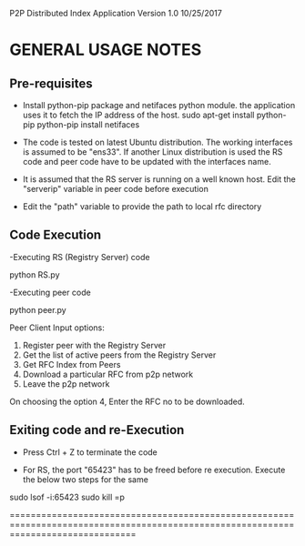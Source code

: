P2P Distributed Index Application 
Version 1.0 10/25/2017

GENERAL USAGE NOTES
===================

Pre-requisites
--------------
- Install python-pip package and netifaces python module. the application uses it to fetch the IP address of the host.
sudo apt-get install python-pip
python-pip install netifaces

- The code is tested on latest Ubuntu distribution. The working interfaces is assumed to be "ens33". If another Linux distribution is used the RS code and peer code have to be updated with the interfaces name.

- It is assumed that the RS server is running on a well known host. Edit the "serverip" variable in peer code before execution

- Edit the "path" variable to provide the path to local rfc directory


Code Execution
--------------

-Executing RS (Registry Server) code

python RS.py

-Executing peer code

python peer.py

  Peer Client Input options:
  1. Register peer with the Registry Server
  2. Get the list of active peers from the Registry Server
  3. Get RFC Index from Peers
  4. Download a particular RFC from p2p network
  5. Leave the p2p network

On choosing the option 4, Enter the RFC no to be downloaded.

Exiting code and re-Execution
-----------------------------

- Press Ctrl + Z to terminate the code

- For RS, the port "65423" has to be freed before re execution. Execute the below two steps for the same

sudo lsof -i:65423
sudo kill =p <PID>

====================================================================================================================================
